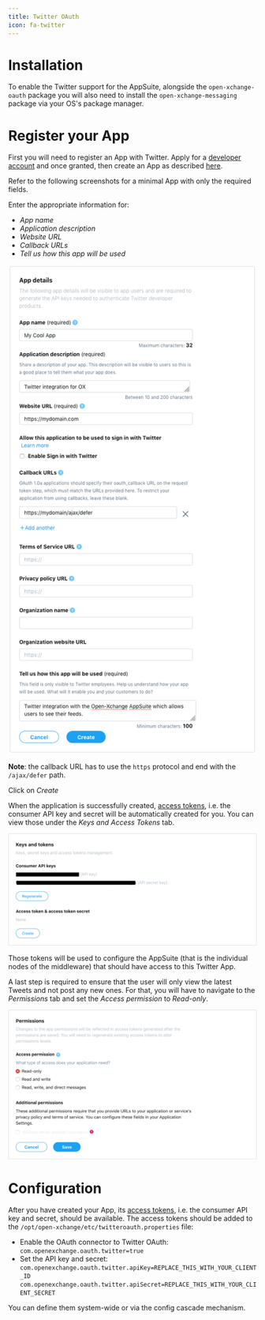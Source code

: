 ```yaml
---
title: Twitter OAuth
icon: fa-twitter
---
```


# Installation

To enable the Twitter support for the AppSuite, alongside the `open-xchange-oauth` package you will also need to install the `open-xchange-messaging` package via your OS's package manager.

# Register your App

First you will need to register an App with Twitter. Apply for a [developer account](https://developer.twitter.com/en/docs/basics/developer-portal/overview) and once granted, then create an App as described [here](https://developer.twitter.com/en/docs/basics/apps/overview).

Refer to the following screenshots for a minimal App with only the required fields.

Enter the appropriate information for: 
 
 * *App name*
 * *Application description*
 * *Website URL*
 * *Callback URLs*
 * *Tell us how this app will be used* 

![](twitter/create_app.png)

**Note**: the callback URL has to use the `https` protocol and end with the `/ajax/defer` path. 

Click on *Create*

When the application is successfully created, [access tokens](https://developer.twitter.com/en/docs/basics/authentication/guides/access-tokens), i.e. the consumer API key and secret will be automatically created for you. You can view those under the *Keys and Access Tokens* tab.

![](twitter/tokens.png)

Those tokens will be used to configure the AppSuite (that is the individual nodes of the middleware) that should have access to this Twitter App.

A last step is required to ensure that the user will only view the latest Tweets and not post any new ones. For that, you will have to navigate to the *Permissions* tab and set the *Access permission* to *Read-only*.

![](twitter/readonly.png)

# Configuration

After you have created your App, its [access tokens](https://developer.twitter.com/en/docs/basics/authentication/guides/access-tokens), i.e. the consumer API key and secret, should be available. The access tokens should be added to the `/opt/open-xchange/etc/twitteroauth.properties` file:

* Enable the OAuth connector to Twitter OAuth:
  `com.openexchange.oauth.twitter=true`
* Set the API key and secret:
   `com.openexchange.oauth.twitter.apiKey=REPLACE_THIS_WITH_YOUR_CLIENT_ID`
   `com.openexchange.oauth.twitter.apiSecret=REPLACE_THIS_WITH_YOUR_CLIENT_SECRET`

You can define them system-wide or via the config cascade mechanism.
